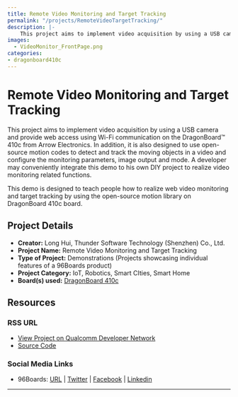 ```yaml
---
title: Remote Video Monitoring and Target Tracking
permalink: "/projects/RemoteVideoTargetTracking/"
description: |-
    This project aims to implement video acquisition by using a USB camera and provide web access using Wi-Fi communication on the DragonBoard™ 410c from Arrow Electronics. In addition, it is also designed to use open-source motion codes to detect and track the moving objects in a video and configure the monitoring parameters, image output and mode. A developer may conveniently integrate this demo to his own DIY project to realize video monitoring related functions.
images:
  - VideoMonitor_FrontPage.png
categories:
- dragonboard410c
---
```

# Remote Video Monitoring and Target Tracking

This project aims to implement video acquisition by using a USB camera and provide web access using Wi-Fi communication on the DragonBoard™ 410c from Arrow Electronics. In addition, it is also designed to use open-source motion codes to detect and track the moving objects in a video and configure the monitoring parameters, image output and mode. A developer may conveniently integrate this demo to his own DIY project to realize video monitoring related functions.

This demo is designed to teach people how to realize web video monitoring and target tracking by using the open-source motion library on DragonBoard 410c board.

## Project Details

- **Creator:** Long Hui, Thunder Software Technology (Shenzhen) Co., Ltd.
- **Project Name:** Remote Video Monitoring and Target Tracking
- **Type of Project:** Demonstrations (Projects showcasing individual features of a 96Boards product)
- **Project Category:** IoT, Robotics, Smart CIties, Smart Home
- **Board(s) used:** [DragonBoard 410c](https://www.96boards.org/product/dragonboard410c/)

## Resources

### RSS URL

- [View Project on Qualcomm Developer Network](https://developer.qualcomm.com/project/remote-video-monitoring-and-target-tracking)
- [Source Code](https://github.com/sackmotion/motion)

### Social Media Links

- 96Boards: [URL](https://www.96boards.org/) &#124; [Twitter](https://twitter.com/96boards) &#124; [Facebook](https://www.facebook.com/96Boards) &#124; [Linkedin](https://www.linkedin.com/company/{{site.linkedin_username}}/)


***
